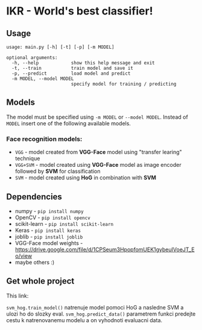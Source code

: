# IKR - World's best classifier!

## Usage
```
usage: main.py [-h] [-t] [-p] [-m MODEL]

optional arguments:
  -h, --help            show this help message and exit
  -t, --train           train model and save it
  -p, --predict         load model and predict
  -m MODEL, --model MODEL
                        specify model for training / predicting
```

## Models

The model must be specified using `-m MODEL` or `--model MODEL`. Instead of `MODEL` insert one of the following available models.

### Face recognition models:
* `VGG` - model created from **VGG-Face** model using "transfer learing" technique
* `VGG+SVM` - model created using **VGG-Face** model as image encoder followed by **SVM** for classification
* `SVM` - model created using **HoG** in combination with **SVM**


## Dependencies


* numpy - `pip install numpy`
* OpenCV - `pip install opencv`
* scikit-learn - `pip install scikit-learn`
* Keras - `pip install keras`
* joblib - `pip install joblib`
* VGG-Face model weights - https://drive.google.com/file/d/1CPSeum3HpopfomUEK1gybeuIVoeJT_Eo/view
* maybe others :)

## Get whole project

This link:

`svm_hog.train_model()` natrenuje model pomoci HoG a nasledne SVM a ulozi ho do slozky eval.
`svm_hog.predict_data()` parametrem funkci predejte cestu k natrenovanemu modelu a on vyhodnoti evaluacni data.


